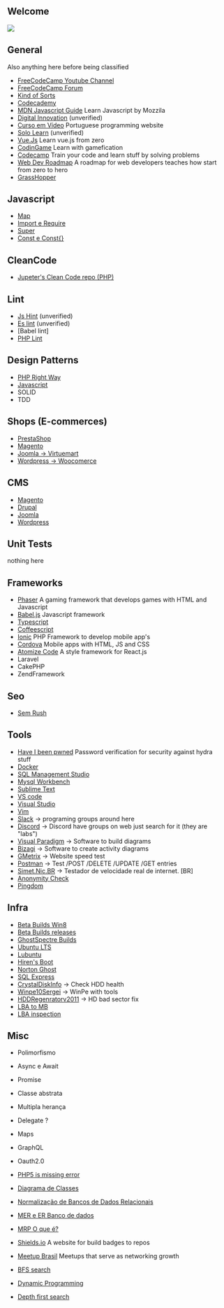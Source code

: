 <base target="_blank">

## Welcome 
<a href="https://github.com/hiagosilverio/my-wiki/blob/main/intro.md"><img src="https://img.shields.io/badge/About%20My Wiki%20-333.svg"></a>

## General
Also anything here before being classified

* <a href="https://www.youtube.com/freecodecamp">FreeCodeCamp Youtube Channel</a>
* <a href="https://forum.freecodecamp.org/">FreeCodeCamp Forum</a>
* <a href="https://www.devmedia.com.br/algoritmos-de-ordenacao-analise-e-comparacao/28261#:~:text=Os%20mais%20populares%20algoritmos%20de,Heap%20sort%20e%20Shell%20sort.">Kind of Sorts</a>
* <a href="https://www.codecademy.com/">Codecademy</a>
* <a href="https://developer.mozilla.org/pt-BR/docs/Web/JavaScript/Guide/Introduction"> MDN Javascript Guide</a> Learn Javascript by Mozzila
* <a href="https://digitalinnovation.one/sign-up">Digital Innovation</a> (unverified)
* <a href="https://cursoemvideo.com/" >Curso em Vídeo</a> Portuguese programming website
* <a href="https://www.sololearn.com/" >Solo Learn</a> (unverified)
* <a href="https://vuejs.org/v2/guide/">Vue.Js</a> Learn vue.js from zero
* <a href="https://www.codingame.com/">CodinGame</a> Learn with gamefication
* [Codecamp](https://www.freecodecamp.org/) Train your code and learn stuff by solving problems
* [Web Dev Roadmap](https://github.com/kamranahmedse/developer-roadmap) A roadmap for web developers teaches how start from zero to hero
* [GrassHopper](https://learn.grasshopper.app/project/fundamentals) <br/>

## Javascript 
* [Map](https://developer.mozilla.org/pt-BR/docs/orphaned/Web/JavaScript/Reference/Global_Objects/Map)
* [Import e Require](https://pt.stackoverflow.com/questions/213910/javascript-diferen%C3%A7as-entre-import-e-require)
* [Super](https://developer.mozilla.org/pt-BR/docs/Web/JavaScript/Reference/Operators/super)
* [Const e Const{}](https://stackoverflow.com/questions/41058569/what-is-the-difference-between-const-and-const-in-javascript)

## CleanCode
* [Jupeter's Clean Code repo (PHP)](https://github.com/jupeter/clean-code-php)

## Lint
* [Js Hint](https://jshint.com/install/) (unverified)
* [Es lint](https://eslint.org/docs/user-guide/getting-started) (unverified)
* [Babel lint]
* [PHP Lint](https://stackoverflow.com/questions/378959/how-can-i-perform-static-code-analysis-in-php)

## Design Patterns

* [PHP Right Way](http://br.phptherightway.com/pages/Design-Patterns.html)
* [Javascript](https://imasters.com.br/devsecops/design-patterns-com-javascript-typescript)
* SOLID
* TDD

## Shops (E-commerces)

* [PrestaShop](https://www.prestashop.com/pt)
* [Magento](https://magento.com/)
* [Joomla -> Virtuemart](https://virtuemart.net/)
* [Wordpress -> Woocomerce](https://woocommerce.com/)

## CMS

* [Magento](https://magento.com/)
* [Drupal](https://www.drupal.org/)
* [Joomla](https://www.joomla.org/)
* [Wordpress](https://wordpress.org/)

## Unit Tests
nothing here

## Frameworks

* [Phaser](http://phaser.io/) A gaming framework that develops games with HTML and Javascript
* [Babel.js](https://babeljs.io/setup#installation) Javascript framework
* [Typescript](https://www.typescriptlang.org/download) 
* [Coffeescript](https://coffeescript.org/)
* [Ionic](https://ionicframework.com/) PHP Framework to develop mobile app's  
* [Cordova](https://cordova.apache.org/) Mobile apps with HTML, JS and CSS
* [Atomize Code](https://atomizecode.com/docs/react/setup) A style framework for React.js
* Laravel
* CakePHP
* ZendFramework


## Seo
* [Sem Rush](https://www.semrush.com/)

## Tools
* [Have I been pwned](https://haveibeenpwned.com/Passwords) Password verification for security against hydra stuff
* [Docker](https://www.docker.com/)
* [SQL Management Studio](https://docs.microsoft.com/pt-br/sql/ssms/download-sql-server-management-studio-ssms?view=sql-server-ver15)
* [Mysql Workbench](https://www.mysql.com/products/workbench/)
* [Sublime Text](https://www.sublimetext.com/)
* [VS code](https://code.visualstudio.com/)
* [Visual Studio](https://visualstudio.microsoft.com/)
* [Vim](https://www.vim.org/)
* [Slack](https://slack.com/intl/pt-br/) -> programing groups around here
* [Discord](https://discordapp.com) -> Discord have groups on web just search for it (they are "labs") 
* [Visual Paradigm](https://www.visual-paradigm.com/) -> Software to build diagrams
* [Bizagi](https://www.bizagi.com/pt) -> Software to create activity diagrams
* [GMetrix](https://gtmetrix.com/) -> Website speed test
* [Postman](https://www.postman.com/) -> Test /POST /DELETE /UPDATE /GET entries 
* [Simet.Nic.BR](https://beta.simet.nic.br/) -> Testador de velocidade real de internet. [BR]
* [Anonymity Check](https://proxy6.net/en/privacy) 
* [Pingdom](https://www.pingdom.com/)

## Infra
* [Beta Builds Win8](https://betawiki.net/wiki/Windows_8_build_8513_win8_gdr_soc_intel)
* [Beta Builds releases](osvault.weebly.com)
* [GhostSpectre Builds](http://ghostspectre.the-ninja.jp/8.1.POTATO.X64.html)
* [Ubuntu LTS](https://ubuntu.com/download/desktop)
* [Lubuntu](https://lubuntu.me/)
* [Hiren's Boot](https://www.hirensbootcd.org/)
* [Norton Ghost](https://norton-ghost.softonic.com.br/)
* [SQL Express](https://www.microsoft.com/pt-br/download/details.aspx?id=55994)
* [CrystalDiskInfo](https://crystalmark.info/en/software/crystaldiskinfo/) -> Check HDD health
* [Winpe10Sergei](https://sergeistrelec.ru/raznoe/203-winpe-10-8-sergei-strelec-x86-x64-native-x86-20210105-english-version.html) -> WinPe with tools
* [HDDRegenratorv2011](https://hdd-regenerator.en.uptodown.com/windows/download) -> HD bad sector fix
* [LBA to MB](http://www.unitconversion.org/unit_converter/data-storage.html)
* [LBA inspection](https://www.deathwombat.com/diskgeometry.html)

## Misc
* Polimorfismo
* Async e Await
* Promise
* Classe abstrata
* Multipla herança
* Delegate ?
* Maps

* GraphQL
* Oauth2.0
* [PHP5 is missing error](https://stackoverflow.com/questions/5592739/program-cant-start-because-php5-dll-is-missing)
* [Diagrama de Classes](https://www.devmedia.com.br/orientacoes-basicas-na-elaboracao-de-um-diagrama-de-classes/37224)
* [Normalização de Bancos de Dados Relacionais](http://www.dsc.ufcg.edu.br/~pet/jornal/maio2011/materias/recapitulando.html)
* [MER e ER Banco de dados](https://www.devmedia.com.br/modelo-entidade-relacionamento-mer-e-diagrama-entidade-relacionamento-der/14332)
* [MRP O que é?](https://www.totvs.com/blog/gestao-industrial/saiba-o-que-e-mrp-e-como-ele-e-usado-na-gestao-de-industrias/)
* [Shields.io](https://shields.io/) A website for build badges to repos
* [Meetup Brasil](https://www.meetup.com/pt-BR/) Meetups that serve as networking growth
* [BFS search](https://en.wikipedia.org/wiki/Breadth-first_search)<br/>
* [Dynamic Programming](https://www.geeksforgeeks.org/dynamic-programming/)<br/>
* [Depth first search](https://en.wikipedia.org/wiki/Depth-first_search)
